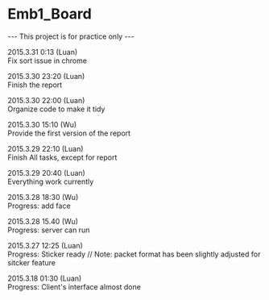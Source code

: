 # Emb1_Board
--- This project is for practice only ---  
  
2015.3.31 0:13 (Luan)  
Fix sort issue in chrome  
  
2015.3.30 23:20 (Luan)  
Finish the report  
  
2015.3.30 22:00 (Luan)    
Organize code to make it tidy  
  
2015.3.30 15:10 (Wu)  
Provide the first version of the report  
  
2015.3.29 22:10 (Luan)  
Finish All tasks, except for report  
  
2015.3.29 20:40 (Luan)  
Everything work currently  
  
2015.3.28 18:30 (Wu)  
Progress: add face  
  
2015.3.28 15.40 (Wu)  
Progress: server can run  
  
2015.3.27  12:25  (Luan)  
Progress: Sticker ready
// Note: packet format has been slightly adjusted for sitcker feature
  
2015.3.18  01:30  (Luan)  
Progress: Client's interface almost done  
